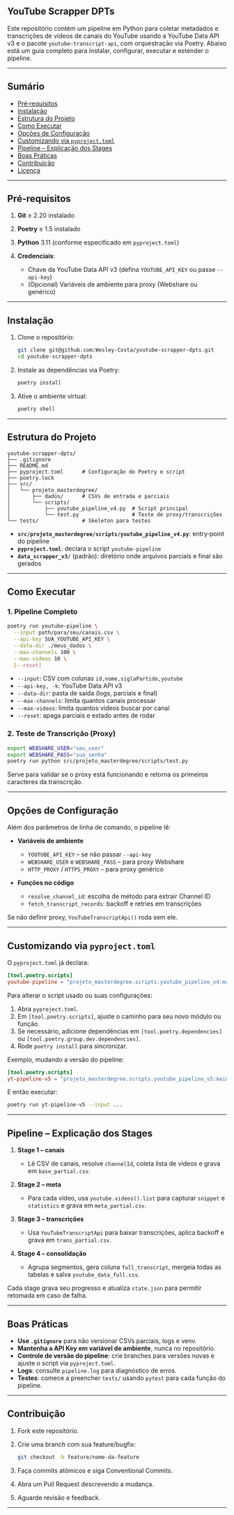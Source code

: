 ## YouTube Scrapper DPTs

Este repositório contém um pipeline em Python para coletar metadados e transcrições de vídeos de canais do YouTube usando a YouTube Data API v3 e o pacote `youtube-transcript-api`, com orquestração via Poetry. Abaixo está um guia completo para instalar, configurar, executar e estender o pipeline.

---

## Sumário

* [Pré‑requisitos](#pré‑requisitos)
* [Instalação](#instalação)
* [Estrutura do Projeto](#estrutura-do-projeto)
* [Como Executar](#como-executar)
* [Opções de Configuração](#opções-de-configuração)
* [Customizando via `pyproject.toml`](#customizando-via-pyprojecttoml)
* [Pipeline – Explicação dos Stages](#pipeline–explicação-dos-stages)
* [Boas Práticas](#boas-práticas)
* [Contribuição](#contribuição)
* [Licença](#licença)

---

## Pré‑requisitos

1. **Git** ≥ 2.20 instalado
2. **Poetry** ≥ 1.5 instalado
3. **Python** 3.11 (conforme especificado em `pyproject.toml`)
4. **Credenciais**:

   * Chave da YouTube Data API v3 (defina `YOUTUBE_API_KEY` ou passe `--api-key`)
   * (Opcional) Variáveis de ambiente para proxy (Webshare ou genérico)

---

## Instalação

1. Clone o repositório:

   ```bash
   git clone git@github.com:Wesley-Costa/youtube-scrapper-dpts.git
   cd youtube-scrapper-dpts
   ```

2. Instale as dependências via Poetry:

   ```bash
   poetry install
   ```

3. Ative o ambiente virtual:

   ```bash
   poetry shell
   ```

---

## Estrutura do Projeto

```
youtube-scrapper-dpts/
├── .gitignore
├── README.md
├── pyproject.toml      # Configuração do Poetry e script
├── poetry.lock
├── src/
│   └── projeto_masterdegree/
│       ├── dados/      # CSVs de entrada e parciais
│       └── scripts/
│           ├── youtube_pipeline_v4.py  # Script principal
│           └── test.py                 # Teste de proxy/transcrições
└── tests/              # Skeleton para testes
```

* **`src/projeto_masterdegree/scripts/youtube_pipeline_v4.py`**: entry‑point do pipeline
* **`pyproject.toml`**: declara o script `youtube-pipeline`
* **`data_scrapper_v3/`** (padrão): diretório onde arquivos parciais e final são gerados

---

## Como Executar

### 1. Pipeline Completo

```bash
poetry run youtube-pipeline \
  --input path/para/seu/canais.csv \
  --api-key SUA_YOUTUBE_API_KEY \
  --data-dir ./meus_dados \
  --max-channels 100 \
  --max-videos 10 \
  [--reset]
```

* `--input`: CSV com colunas `id,nome,siglaPartido,youtube`
* `--api-key, -k`: YouTube Data API v3
* `--data-dir`: pasta de saída (logs, parciais e final)
* `--max-channels`: limita quantos canais processar
* `--max-videos`: limita quantos vídeos buscar por canal
* `--reset`: apaga parciais e estado antes de rodar

### 2. Teste de Transcrição (Proxy)

```bash
export WEBSHARE_USER="seu_user"
export WEBSHARE_PASS="sua_senha"
poetry run python src/projeto_masterdegree/scripts/test.py
```

Serve para validar se o proxy está funcionando e retorna os primeiros caracteres da transcrição.

---

## Opções de Configuração

Além dos parâmetros de linha de comando, o pipeline lê:

* **Variáveis de ambiente**

  * `YOUTUBE_API_KEY` – se não passar `--api-key`
  * `WEBSHARE_USER` e `WEBSHARE_PASS` – para proxy Webshare
  * `HTTP_PROXY` / `HTTPS_PROXY` – para proxy genérico

* **Funções no código**

  * `resolve_channel_id`: escolha de método para extrair Channel ID
  * `fetch_transcript_records`: backoff e retries em transcrições

Se não definir proxy, `YouTubeTranscriptApi()` roda sem ele.

---

## Customizando via `pyproject.toml`

O `pyproject.toml` já declara:

```toml
[tool.poetry.scripts]
youtube-pipeline = "projeto_masterdegree.scripts.youtube_pipeline_v4:main"
```

Para alterar o script usado ou suas configurações:

1. Abra `pyproject.toml`.
2. Em `[tool.poetry.scripts]`, ajuste o caminho para seu novo módulo ou função.
3. Se necessário, adicione dependências em `[tool.poetry.dependencies]` ou `[tool.poetry.group.dev.dependencies]`.
4. Rode `poetry install` para sincronizar.

Exemplo, mudando a versão do pipeline:

```toml
[tool.poetry.scripts]
yt-pipeline-v5 = "projeto_masterdegree.scripts.youtube_pipeline_v5:main"
```

E então executar:

```bash
poetry run yt-pipeline-v5 --input ... 
```

---

## Pipeline – Explicação dos Stages

1. **Stage 1 – canais**

   * Lê CSV de canais, resolve `channelId`, coleta lista de vídeos e grava em `base_partial.csv`.
2. **Stage 2 – meta**

   * Para cada vídeo, usa `youtube.videos().list` para capturar `snippet` e `statistics` e grava em `meta_partial.csv`.
3. **Stage 3 – transcrições**

   * Usa `YouTubeTranscriptApi` para baixar transcrições, aplica backoff e grava em `trans_partial.csv`.
4. **Stage 4 – consolidação**

   * Agrupa segmentos, gera coluna `full_transcript`, mergeia todas as tabelas e salva `youtube_data_full.csv`.

Cada stage grava seu progresso e atualiza `state.json` para permitir retomada em caso de falha.

---

## Boas Práticas

* **Use `.gitignore`** para não versionar CSVs parciais, logs e venv.
* **Mantenha a API Key em variável de ambiente**, nunca no repositório.
* **Controle de versão do pipeline**: crie branches para versões novas e ajuste o script via `pyproject.toml`.
* **Logs**: consulte `pipeline.log` para diagnóstico de erros.
* **Testes**: comece a preencher `tests/` usando `pytest` para cada função do pipeline.

---

## Contribuição

1. Fork este repositório.
2. Crie uma branch com sua feature/bugfix:

   ```bash
   git checkout -b feature/nome-da-feature
   ```
3. Faça commits atômicos e siga Conventional Commits.
4. Abra um Pull Request descrevendo a mudança.
5. Aguarde revisão e feedback.

---
